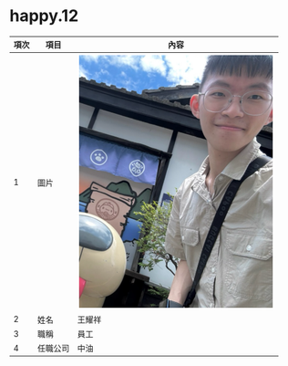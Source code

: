 # happy.12

| 項次 | 項目 | 內容 |
|-----|------|------|
|1 | 圖片 |<img src="2025.3.png">|
|2 | 姓名 |王耀祥|
|3 | 職稱 |員工|
|4 |任職公司 |中油|
